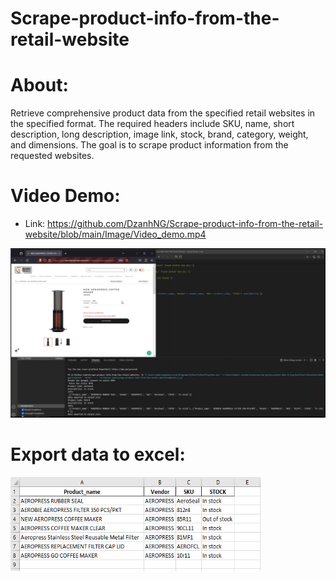 # Scrape-product-info-from-the-retail-website
# About:
Retrieve comprehensive product data from the specified retail websites in the specified format. The required headers include SKU, name, short description, long description, image link, stock, brand, category, weight, and dimensions. The goal is to scrape product information from the requested websites.

# Video Demo:
- Link: https://github.com/DzanhNG/Scrape-product-info-from-the-retail-website/blob/main/Image/Video_demo.mp4

![](https://github.com/DzanhNG/Scrape-product-info-from-the-retail-website/blob/main/Image/Process_demo.png)

# Export data to excel:
<img src="./Image\Output.png" width="400" height="150">
